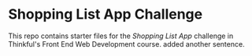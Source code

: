 # Shopping List App Challenge

This repo contains starter files for the *Shopping List App* challenge in Thinkful's Front End Web Development course.
added another sentence.
